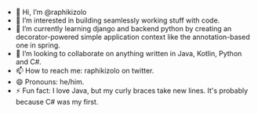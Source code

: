 - 👋 Hi, I’m @raphikizolo
- 👀 I’m interested in building seamlessly working stuff with code.
- 🌱 I’m currently learning django and backend python by creating an decorator-powered simple application context like the annotation-based one in spring.
- 💞️ I’m looking to collaborate on anything written in Java, Kotlin, Python and C#.
- 📫 How to reach me: raphikizolo on twitter.
- 😄 Pronouns: he/him.
- ⚡ Fun fact: I love Java, but my curly braces take new lines. It's probably because C# was my first.

<!---
raphikizolo/raphikizolo is a ✨ special ✨ repository because its `README.md` (this file) appears on your GitHub profile.
You can click the Preview link to take a look at your changes.
--->
